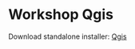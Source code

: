 # Workshop Qgis

Download standalone installer: [Qgis](https://qgis.org/en/site/forusers/download.html)
 
